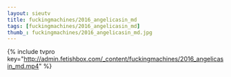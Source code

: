 ```yaml
--- 
layout: sieutv
title: fuckingmachines/2016_angelicasin_md
tags: [fuckingmachines/2016_angelicasin_md]
thumb_: fuckingmachines/2016_angelicasin_md.jpg
---
```

{% include tvpro key="http://admin.fetishbox.com/_content/fuckingmachines/2016_angelicasin_md.mp4" %} 
